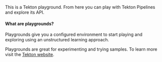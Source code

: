 This is a Tekton playground. From here you can play with Tekton Pipelines and explore its API.

#### What are playgrounds?

Playgrounds give you a configured environment to start playing and exploring using an unstructured learning approach.

Playgrounds are great for experimenting and trying samples. To learn more visit the [Tekton website](https://tekton.dev).
